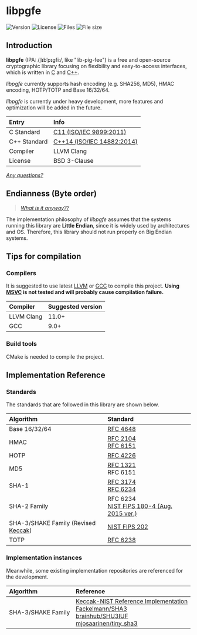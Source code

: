 # libpgfe

![Version](https://img.shields.io/github/v/tag/chardon55/libpgfe?color=brightgreen&label=version)
![License](https://img.shields.io/github/license/chardon55/libpgfe)
![Files](https://img.shields.io/github/directory-file-count/chardon55/libpgfe)
![File size](https://img.shields.io/github/repo-size/chardon55/libpgfe)

## Introduction

**libpgfe** (IPA: /ˌlɪbˈpɪɡfiː/, like "lib-pig-fee") is a free and open-source cryptographic library focusing on flexibility and easy-to-access interfaces, which is written in [C](https://en.wikipedia.org/wiki/C_(programming_language)) and [C++](https://en.wikipedia.org/wiki/C%2B%2B).

*libpgfe* currently supports hash encoding (e.g. SHA256, MD5), HMAC encoding, HOTP/TOTP and Base 16/32/64.

*libpgfe* is currently under heavy development, more features and optimization will be added in the future.

| Entry        | Info                |
| :----------- | :------------------ |
| C Standard   | [C11 (ISO/IEC 9899:2011)](https://en.wikipedia.org/wiki/C11_(C_standard_revision))  |
| C++ Standard | [C++14 (ISO/IEC 14882:2014)](https://en.wikipedia.org/wiki/C++14) |
| Compiler     | LLVM Clang          |
| License      | BSD 3-Clause        |

[*Any questions?*](.github/qna.md)

## Endianness (Byte order)

> [*What is it anyway??*](https://en.wikipedia.org/wiki/Endianness)

The implementation philosophy of *libpgfe* assumes that the systems running this library are **Little Endian**, since it is widely used by architectures and OS. Therefore, this library should not run properly on Big Endian systems.

## Tips for compilation

### Compilers

It is suggested to use latest [LLVM](https://llvm.org/) or [GCC](https://gcc.gnu.org/) to compile this project. **Using [MSVC](https://en.wikipedia.org/wiki/Microsoft_Visual_C++) is not tested and will probably cause compilation failure.**

| Compiler   | Suggested version |
| :--------- | :---------------- |
| LLVM Clang | 11.0+             |
| GCC        | 9.0+              |

### Build tools

CMake is needed to compile the project.

## Implementation Reference

### Standards

The standards that are followed in this library are shown below.

| Algorithm                     | Standard                                            |
| :---------------------------- | :-------------------------------------------------- |
| Base 16/32/64                 | [RFC 4648](https://doi.org/10.17487/RFC4648) |
| HMAC                          | [RFC 2104](https://doi.org/10.17487/RFC2104)<br>[RFC 6151](https://doi.org/10.17487/RFC6151) |
| HOTP                          | [RFC 4226](https://doi.org/10.17487/RFC4226) |
| MD5                           | [RFC 1321](https://doi.org/10.17487/RFC1321)<br>RFC 6151 |
| SHA-1                         | [RFC 3174](https://doi.org/10.17487/RFC3174)<br>[RFC 6234](https://doi.org/10.17487/RFC6234) |
| SHA-2 Family                  | RFC 6234<br>[NIST FIPS 180-4 (Aug. 2015 ver.)](https://doi.org/10.6028/NIST.FIPS.180-4) |
| SHA-3/SHAKE Family (Revised [Keccak](https://keccak.team/keccak.html)) | [NIST FIPS 202](https://doi.org/10.6028/NIST.FIPS.202) |
| TOTP                          | [RFC 6238](https://doi.org/10.17487/RFC6238) |

### Implementation instances

Meanwhile, some existing implementation repositories are referenced for the development.

| Algorithm                     | Reference                                           |
| :---------------------------- | :-------------------------------------------------- |
| SHA-3/SHAKE Family            | [Keccak-NIST Reference Implementation](https://csrc.nist.gov/projects/hash-functions/sha-3-project)<br>[Fackelmann/SHA3](https://github.com/Fackelmann/SHA3)<br>[brainhub/SHU3IUF](https://github.com/brainhub/SHA3IUF)<br>[mjosaarinen/tiny_sha3](https://github.com/mjosaarinen/tiny_sha3) |
